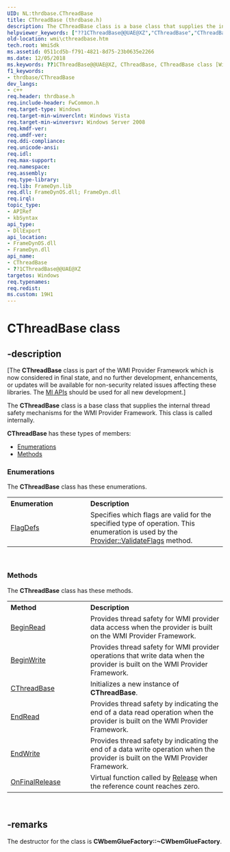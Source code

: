 ```yaml
---
UID: NL:thrdbase.CThreadBase
title: CThreadBase (thrdbase.h)
description: The CThreadBase class is a base class that supplies the internal thread safety mechanisms for the WMI Provider Framework. This class is called internally.helpviewer_keywords: ["??1CThreadBase@@UAE@XZ","CThreadBase","CThreadBase class [Windows Management Instrumentation]","CThreadBase class [Windows Management Instrumentation]","described","thrdbase/CThreadBase","wmi.cthreadbase"]
old-location: wmi\cthreadbase.htm
tech.root: WmiSdk
ms.assetid: 0511cd5b-f791-4821-8d75-23b0635e2266
ms.date: 12/05/2018
ms.keywords: ??1CThreadBase@@UAE@XZ, CThreadBase, CThreadBase class [Windows Management Instrumentation], CThreadBase class [Windows Management Instrumentation],described, thrdbase/CThreadBase, wmi.cthreadbase
f1_keywords:
- thrdbase/CThreadBase
dev_langs:
- c++
req.header: thrdbase.h
req.include-header: FwCommon.h
req.target-type: Windows
req.target-min-winverclnt: Windows Vista
req.target-min-winversvr: Windows Server 2008
req.kmdf-ver: 
req.umdf-ver: 
req.ddi-compliance: 
req.unicode-ansi: 
req.idl: 
req.max-support: 
req.namespace: 
req.assembly: 
req.type-library: 
req.lib: FrameDyn.lib
req.dll: FrameDynOS.dll; FrameDyn.dll
req.irql: 
topic_type:
- APIRef
- kbSyntax
api_type:
- DllExport
api_location:
- FrameDynOS.dll
- FrameDyn.dll
api_name:
- CThreadBase
- ??1CThreadBase@@UAE@XZ
targetos: Windows
req.typenames: 
req.redist: 
ms.custom: 19H1
---
```


# CThreadBase class


## -description


<p class="CCE_Message">[The <b>CThreadBase</b> class 
    is part of the WMI Provider Framework which is now considered in final state, and no further development, 
    enhancements, or updates will be available for non-security related issues affecting these libraries. The 
    <a href="https://docs.microsoft.com/previous-versions/windows/desktop/wmi_v2/windows-management-infrastructure">MI APIs</a> should be used for all new 
    development.]

The <b>CThreadBase</b> class is a base class that supplies the internal thread safety mechanisms for the WMI Provider Framework. This class is called internally.

<b xmlns:loc="http://microsoft.com/wdcml/l10n">CThreadBase</b> has these types of members:
<ul>
<li><a href="https://docs.microsoft.com/">Enumerations</a></li>
<li><a href="https://docs.microsoft.com/">Methods</a></li>
</ul><h3><a id="enums"></a>Enumerations</h3>The <b xmlns:loc="http://microsoft.com/wdcml/l10n">CThreadBase</b> class has these enumerations.
<table>
<tr>
<th align="left" width="37%">Enumeration</th>
<th align="left" width="63%">Description</th>
</tr>
<tr>
<td align="left" width="37%">
<a href="https://docs.microsoft.com/previous-versions/windows/desktop/legacy/mt432263(v=vs.85)">FlagDefs</a>
</td>
<td align="left" width="63%">
Specifies which flags are valid for the specified type of operation. This enumeration is used by the <a href="https://docs.microsoft.com/windows/desktop/api/provider/nf-provider-provider-validateflags">Provider::ValidateFlags</a> method.

</td>
</tr>
</table> 
<h3><a id="methods"></a>Methods</h3>The <b>CThreadBase</b> class has these methods.
<table class="members" id="memberListMethods">
<tr>
<th align="left" width="37%">Method</th>
<th align="left" width="63%">Description</th>
</tr>
<tr data="declared;">
<td align="left" width="37%">
<a href="https://docs.microsoft.com/windows/desktop/api/thrdbase/nf-thrdbase-cthreadbase-beginread">BeginRead</a>
</td>
<td align="left" width="63%">
Provides thread safety for WMI provider data access when the provider is built on the WMI Provider Framework.

</td>
</tr>
<tr data="declared;">
<td align="left" width="37%">
<a href="https://docs.microsoft.com/windows/desktop/api/thrdbase/nf-thrdbase-cthreadbase-beginwrite">BeginWrite</a>
</td>
<td align="left" width="63%">
Provides thread safety for WMI provider operations that write data when the provider is built on the WMI Provider Framework.

</td>
</tr>
<tr data="declared;">
<td align="left" width="37%">
<a href="https://docs.microsoft.com/windows/desktop/api/thrdbase/nf-thrdbase-cthreadbase-cthreadbase">CThreadBase</a>
</td>
<td align="left" width="63%">
Initializes a new instance of <b>CThreadBase</b>.

</td>
</tr>
<tr data="declared;">
<td align="left" width="37%">
<a href="https://docs.microsoft.com/windows/desktop/api/thrdbase/nf-thrdbase-cthreadbase-endread">EndRead</a>
</td>
<td align="left" width="63%">
Provides thread safety by indicating the end of a data read operation when the provider is built on the WMI Provider Framework.

</td>
</tr>
<tr data="declared;">
<td align="left" width="37%">
<a href="https://docs.microsoft.com/windows/desktop/api/thrdbase/nf-thrdbase-cthreadbase-endwrite">EndWrite</a>
</td>
<td align="left" width="63%">
Provides thread safety by indicating the end of a data write operation when the provider is built on the WMI Provider Framework.

</td>
</tr>
<tr data="declared;">
<td align="left" width="37%">
<a href="https://docs.microsoft.com/windows/desktop/api/thrdbase/nf-thrdbase-cthreadbase-onfinalrelease">OnFinalRelease</a>
</td>
<td align="left" width="63%">
Virtual function called by <a href="https://docs.microsoft.com/windows/desktop/api/unknwn/nf-unknwn-iunknown-release">Release</a> when the reference count reaches zero.

</td>
</tr>
</table> 


## -remarks



The destructor for the class is <b>CWbemGlueFactory::~CWbemGlueFactory</b>.



